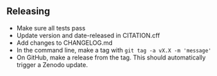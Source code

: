## Releasing
- Make sure all tests pass
- Update version and date-released in CITATION.cff
- Add changes to CHANGELOG.md
- In the command line, make a tag with `git tag -a vX.X -m 'message'`
- On GitHub, make a release from the tag. This should automatically trigger a Zenodo update.